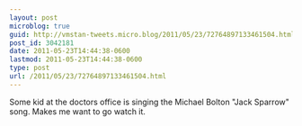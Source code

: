 ```yaml
---
layout: post
microblog: true
guid: http://vmstan-tweets.micro.blog/2011/05/23/72764897133461504.html
post_id: 3042181
date: 2011-05-23T14:44:38-0600
lastmod: 2011-05-23T14:44:38-0600
type: post
url: /2011/05/23/72764897133461504.html
---
```

Some kid at the doctors office is singing the Michael Bolton "Jack Sparrow" song. Makes me want to go watch it.
